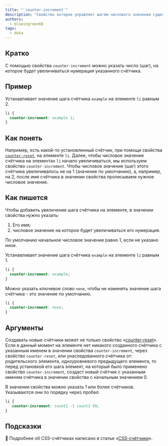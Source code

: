```yaml
---
title: "`counter-increment`"
description: "Свойство которое управляет шагом числового значения существующих счётчиков"
authors:
  - blueingreen68
tags:
  - doka
---
```


## Кратко

С помощью свойства `counter-increment` можно указать число (шаг), на которое будет увеличиваться нумерация указанного счётчика.

## Пример

Устанавливает значение шага счётчика `example` на элементе `li` равным 2. 

```CSS
li {
  counter-increment: example 2;
}
```

## Как понять

Например, есть какой-то установленный счётчик, при помощи свойства [`counter-reset`](/css/counter-reset), на элементе `li`. Далее, чтобы числовое значение счётчика на элементах `li` начало увеличиваться, мы используем свойство `counter-increment`. Чтобы числовое значение (шаг) этого счётчика увеличивалось не на 1 (значение по умолчанию), а, например, на 2, после имя счётчика в значении свойства прописываем нужное числовое значение.

## Как пишется

Чтобы добавить увеличение шага счётчика на элементе, в значении свойства нужно указать:

1. Его имя;
1. числовое значение на которое будет увеличиваться его нумерация.
  
По умолчанию начальное числовое значение равно 1, если не указано иное.

Устанавливает значение шага счётчика `example` на элементе `li` равным 1.

```CSS
li {
  counter-increment: example;
}
```

Можно указать ключевое слово `none`, чтобы не изменять значение шага счётчика - это значение по умолчанию.

```CSS
li {
  counter-increment: none;
}
```

## Аргументы 

Создавать новые счётчики может не только свойство «[counter-reset](/css/counter-reset/)». Если в данный момент на элементе нет никакого созданного счётчика с указанным именем в значении свойства `counter-increment`, через свойство `counter-reset`, или унаследованного счётчика от: родительского элемента, одноуровневого предыдущего элемента, то перед установкой его шага элемент, на который было применено свойство `counter-increment`, создаст новый счётчик с указанным именем счётчика в значении свойства с начальным значением 0.

В значении свойства можно указать 1 или более счётчиков. Указываются они по порядку через пробел.

```CSS
li {
   counter-increment: count1 -1 count2 99;
}
```

## Подсказки

<article>

🎰 Подробнее об CSS-счётчиках написано в статье «[CSS-счётчики](/css/counters)».

</article>

